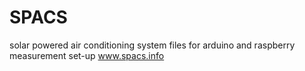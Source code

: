 # SPACS
solar powered air conditioning system
files for arduino and raspberry measurement set-up
www.spacs.info
